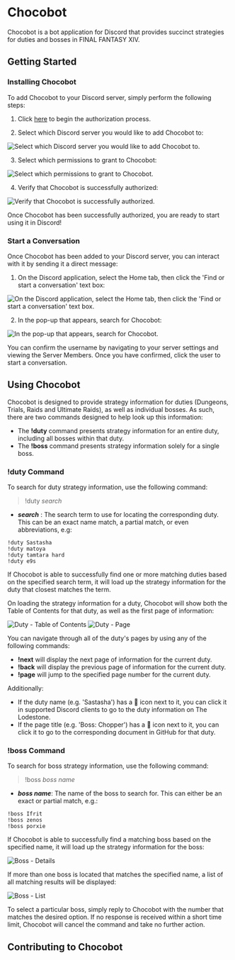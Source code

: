 # Chocobot

Chocobot is a bot application for Discord that provides succinct strategies for duties and bosses in FINAL FANTASY XIV.

## Getting Started

### Installing Chocobot

To add Chocobot to your Discord server, simply perform the following steps:

1. Click [here](https://discord.com/api/oauth2/authorize?client_id=796117085637181460&permissions=18432&scope=bot) to begin the authorization process.

2. Select which Discord server you would like to add Chocobot to:

![Select which Discord server you would like to add Chocobot to.](images/authorization_server_select.png)

3. Select which permissions to grant to Chocobot:

![Select which permissions to grant to Chocobot.](images/authorization_grant_permissions.png)

4. Verify that Chocobot is successfully authorized:

![Verify that Chocobot is successfully authorized.](images/authorization_success.png)

Once Chocobot has been successfully authorized, you are ready to start using it in Discord!

### Start a Conversation

Once Chocobot has been added to your Discord server, you can interact with it by sending it a direct message:

1. On the Discord application, select the Home tab, then click the 'Find or start a conversation' text box:

![On the Discord application, select the Home tab, then click the 'Find or start a conversation' text box.](images/start_conversation.png)

2. In the pop-up that appears, search for Chocobot:

![In the pop-up that appears, search for Chocobot.](images/start_conversation_select_bot.png)

You can confirm the username by navigating to your server settings and viewing the Server Members. Once you have confirmed, click the user to start a conversation.

## Using Chocobot

Chocobot is designed to provide strategy information for duties (Dungeons, Trials, Raids and Ultimate Raids), as well as individual bosses. As such, there are two commands designed to help look up this information:

- The **!duty** command presents strategy information for an entire duty, including all bosses within that duty.
- The **!boss** command presents strategy information solely for a single boss.

### !duty Command

To search for duty strategy information, use the following command:

> !duty *search*

- ***search*** : The search term to use for locating the corresponding duty. This can be an exact name match, a partial match, or even abbreviations, e.g:

```
!duty Sastasha
!duty matoya
!duty tamtara hard
!duty e9s
```

If Chocobot is able to successfully find one or more matching duties based on the specified search term, it will load up the strategy information for the duty that closest matches the term.

On loading the strategy information for a duty, Chocobot will show both the Table of Contents for that duty, as well as the first page of information:

![Duty - Table of Contents](images/duty_table_of_contents.png)
![Duty - Page](images/duty_page.png)

You can navigate through all of the duty's pages by using any of the following commands:

- **!next** will display the next page of information for the current duty.
- **!back** will display the previous page of information for the current duty.
- **!page** will jump to the specified page number for the current duty.

Additionally:

- If the duty name (e.g. 'Sastasha') has a 🔗 icon next to it, you can click it in supported Discord clients to go to the duty information on The Lodestone.
- If the page title (e.g. 'Boss: Chopper') has a :pencil: icon next to it, you can click it to go to the corresponding document in GitHub for that duty.

### !boss Command

To search for boss strategy information, use the following command:

> !boss *boss name*

- ***boss name***: The name of the boss to search for. This can either be an exact or partial match, e.g.:

```
!boss Ifrit
!boss zenos
!boss porxie
```

If Chocobot is able to successfully find a matching boss based on the specified name, it will load up the strategy information for the boss:

![Boss - Details](images/boss_details.png)

If more than one boss is located that matches the specified name, a list of all matching results will be displayed:

![Boss - List](images/boss_list.png)

To select a particular boss, simply reply to Chocobot with the number that matches the desired option. If no response is received within a short time limit, Chocobot will cancel the command and take no further action.

## Contributing to Chocobot